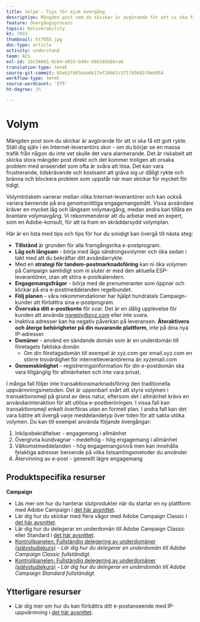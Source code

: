 ```yaml
---
title: Volym - Tips för mjuk övergång
description: Mängden post som du skickar är avgörande för att vi ska få ett gott rykte. Se vad du kan göra för en smidig övergång.
feature: Övergångsprocess
topics: Deliverability
kt: 7055
thumbnail: kt7055.jpg
doc-type: article
activity: understand
team: ACS
exl-id: 1bc56061-0c64-4033-b49c-66618916bca6
translation-type: tm+mt
source-git-commit: 65eb1fd03e6a6617ef24661c371f850d1f8e6054
workflow-type: tm+mt
source-wordcount: '575'
ht-degree: 1%

---
```


# Volym

Mängden post som du skickar är avgörande för att vi ska få ett gott rykte. Ställ dig själv i en Internet-leverantörs skor - om du börjar se en massa trafik från någon du inte vet skulle det vara alarmerande. Det är riskabelt att skicka stora mängder post direkt och det kommer troligen att orsaka problem med anseendet som ofta är svåra att lösa. Det kan vara frustrerande, tidskrävande och kostsamt att gräva sig ur dåligt rykte och bränna och blockera problem som uppstår när man skickar för mycket för tidigt.

Volymtröskeln varierar mellan olika Internet-leverantörer och kan också variera beroende på era genomsnittliga engagemangsmått. Vissa avsändare kräver en mycket låg och långsam volymavgång, medan andra kan tillåta en brantare volymavgång. Vi rekommenderar att du arbetar med en expert, som en Adobe-konsult, för att ta fram en skräddarsydd volymplan.

Här är en lista med tips och tips för hur du smidigt kan övergå till nästa steg:

* **Tillstånd** är grunden för alla framgångsrika e-postprogram.
* **Låg och långsam**  - börja med låga sändningsvolymer och öka sedan i takt med att du bekräftar ditt avsändarrykte.
* Med en **strategi för tandem-postmarknadsföring** kan ni öka volymen på Campaign samtidigt som ni sluter er med den aktuella ESP-leverantören, utan att störa e-postkalendern.
* **Engagemangsfrågor**  - börja med de prenumeranter som öppnar och klickar på era e-postmeddelanden regelbundet.
* **Följ planen**  - våra rekommendationer har hjälpt hundratals Campaign-kunder att förbättra sina e-postprogram.
* **Övervaka ditt e-postkonto** för svar. Det är en dålig upplevelse för kunden att använda noreply@xyz.com eller inte svara.
* Inaktiva adresser kan ha negativ påverkan på leveransen. **Återaktivera och återge behörigheter på din nuvarande plattform**, inte på dina nya IP-adresser.
* **Domäner** - använd en sändande domän som är en underdomän till företagets faktiska domän
   * Om din företagsdomän till exempel är xyz.com ger email.xyz.com en större trovärdighet för internetleverantörerna än xyzemail.com
* **Genomskinlighet**  - registreringsinformation för din e-postdomän ska vara tillgänglig för allmänheten och inte vara privat.

I många fall följer inte transaktionsmarknadsföring den traditionella uppvärmningsmetoden. Det är uppenbart svårt att styra volymen i transaktionsmejl på grund av dess natur, eftersom det i allmänhet krävs en användarinteraktion för att utlösa e-postberöringen. I vissa fall kan transaktionsmejl enkelt överföras utan en formell plan. I andra fall kan det vara bättre att övergå varje meddelandetyp över tiden för att sakta utöka volymen. Du kan till exempel använda följande övergångar:

1. Inköpsbekräftelser - engagemang i allmänhet
2. Övergivna kundvagnar - medelhög - hög engagemang i allmänhet
3. Välkomstmeddelanden - hög engagemangsnivå men kan innehålla felaktiga adresser beroende på vilka listsamlingsmetoder du använder
4. Återvinning av e-post - generellt lägre engagemang

## Produktspecifika resurser

**Campaign**

* Läs mer om hur du hanterar slutprodukter när du startar en ny plattform med Adobe Campaign i [det här avsnittet](/help/additional-resources/ac-starting-new-platform.md).
* Lär dig hur du skickar med flera vågor med Adobe Campaign Classic i [det här avsnittet](https://experienceleague.adobe.com/docs/campaign-classic/using/sending-messages/key-steps-when-creating-a-delivery/steps-sending-the-delivery.html#sending-using-multiple-waves).
* Lär dig hur du delegerar en underdomän till Adobe Campaign Classic eller Standard i [det här avsnittet](/help/additional-resources/ac-domain-name-setup.md).
* [Kontrollpanelen: Fullständig delegering av underdomäner (självstudiekurs)](https://experienceleague.adobe.com/docs/campaign-classic-learn/control-panel/subdomains-and-certificates/subdomain-delegation.html) -  *Lär dig hur du delegerar en underdomän till Adobe Campaign Classic fullständigt.*
* [Kontrollpanelen: Fullständig delegering av underdomäner (självstudiekurs)](https://experienceleague.adobe.com/docs/campaign-standard-learn/control-panel/subdomains-and-certificates/subdomain-delegation.html) -  *Lär dig hur du delegerar en underdomän till Adobe Campaign Standard fullständigt.*

## Ytterligare resurser

* Lär dig mer om hur du kan förbättra ditt e-postanseende med IP-uppvärmning i [det här avsnittet](/help/additional-resources/increase-reputation-with-ip-warming.md).

